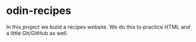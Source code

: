 # odin-recipes

In this project we build a recipes website. We do this to practice HTML and a little Git/GitHub as well.
